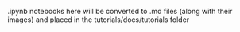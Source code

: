 .ipynb notebooks here will be converted to .md files (along with their images) and placed in the tutorials/docs/tutorials folder
